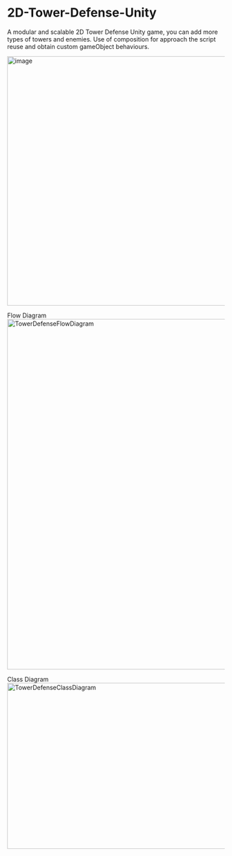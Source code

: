 # 2D-Tower-Defense-Unity
 A modular and scalable 2D Tower Defense Unity game, you can add more types of towers and enemies. 
 Use of composition for approach the script reuse and obtain custom gameObject behaviours.

<img width="1039" height="577" alt="image" src="https://github.com/user-attachments/assets/1f601cd4-abf2-4ce8-b20f-de0c4344c341" />

Flow Diagram
<img width="694" height="811" alt="TowerDefenseFlowDiagram" src="https://github.com/user-attachments/assets/800e760f-724e-4b12-b447-8d4b710faf3a" />

Class Diagram
<img width="571" height="384" alt="TowerDefenseClassDiagram" src="https://github.com/user-attachments/assets/4607ffac-4474-4db2-ae5b-b45ace4da947" />



